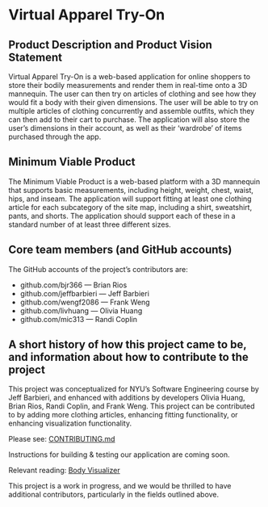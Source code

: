# Virtual Apparel Try-On 

## Product Description and Product Vision Statement
Virtual Apparel Try-On is a web-based application for online shoppers to store their bodily measurements and render them in real-time onto a 3D mannequin. The user can then try on articles of clothing and see how they would fit a body with their given dimensions. The user will be able to try on multiple articles of clothing concurrently and assemble outfits, which they can then add to their cart to purchase. The application will also store the user’s dimensions in their account, as well as their ‘wardrobe’ of items purchased through the app.

## Minimum Viable Product

The Minimum Viable Product is a web-based platform with a 3D mannequin that supports basic measurements, including height, weight, chest, waist, hips, and inseam. The application will support fitting at least one clothing article for each subcategory of the site map, including a shirt, sweatshirt, pants, and shorts. The application should support each of these in a standard number of at least three different sizes.

## Core team members (and GitHub accounts)

The GitHub accounts of the project’s contributors are:
- github.com/bjr366 — Brian Rios
- github.com/jeffbarbieri — Jeff Barbieri
- github.com/wengf2086 — Frank Weng
- github.com/livhuang — Olivia Huang
- github.com/mic313 — Randi Coplin

## A short history of how this project came to be, and information about how to contribute to the project
This project was conceptualized for NYU’s Software Engineering course by Jeff Barbieri, and enhanced with additions by developers Olivia Huang, Brian Rios, Randi Coplin, and Frank Weng. This project can be contributed to by adding more clothing articles, enhancing fitting functionality, or enhancing visualization functionality.

Please see: [CONTRIBUTING.md](https://github.com/software-students-fall2021/project-setup-jeff-barbieri/blob/master/CONTRIBUTING.md)

Instructions for building & testing our application are coming soon.

Relevant reading:
[Body Visualizer](https://bodyvisualizer.com/)

This project is a work in progress, and we would be thrilled to have additional contributors, particularly in the fields outlined above.
